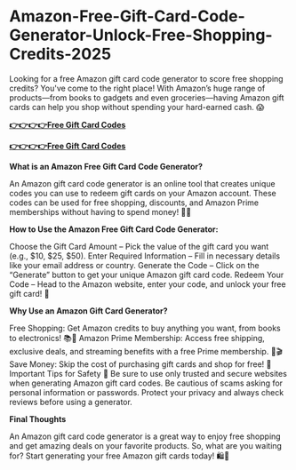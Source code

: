 # Amazon-Free-Gift-Card-Code-Generator-Unlock-Free-Shopping-Credits-2025



Looking for a free Amazon gift card code generator to score free shopping credits? You've come to the right place! With Amazon’s huge range of products—from books to gadgets and even groceries—having Amazon gift cards can help you shop without spending your hard-earned cash. 😱

[**👉👉👉👉Free Gift Card Codes**](https://top.freerewardclicks.com/)

[**👉👉👉👉Free Gift Card Codes**](https://top.freerewardclicks.com/)

**What is an Amazon Free Gift Card Code Generator?** 

An Amazon gift card code generator is an online tool that creates unique codes you can use to redeem gift cards on your Amazon account. These codes can be used for free shopping, discounts, and Amazon Prime memberships without having to spend money! 🎁💸

**How to Use the Amazon Free Gift Card Code Generator:**

Choose the Gift Card Amount – Pick the value of the gift card you want (e.g., $10, $25, $50).
Enter Required Information – Fill in necessary details like your email address or country.
Generate the Code – Click on the “Generate” button to get your unique Amazon gift card code.
Redeem Your Code – Head to the Amazon website, enter your code, and unlock your free gift card! 🛒

**Why Use an Amazon Gift Card Generator?**

Free Shopping: Get Amazon credits to buy anything you want, from books to electronics! 📚📱
Amazon Prime Membership: Access free shipping, exclusive deals, and streaming benefits with a free Prime membership. 🚚🎬
Save Money: Skip the cost of purchasing gift cards and shop for free! 💸
Important Tips for Safety 🔐 Be sure to use only trusted and secure websites when generating Amazon gift card codes. Be cautious of scams asking for personal information or passwords. Protect your privacy and always check reviews before using a generator.

**Final Thoughts**

An Amazon gift card code generator is a great way to enjoy free shopping and get amazing deals on your favorite products. So, what are you waiting for? Start generating your free Amazon gift cards today! 🛍️🎉
